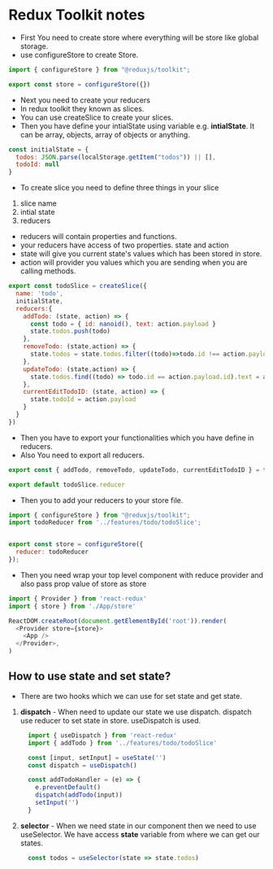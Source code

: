 # Redux Toolkit notes

- First You need to create store where everything will be store like global storage.
- use configureStore to create Store.

```javascript
import { configureStore } from "@reduxjs/toolkit";

export const store = configureStore({})
```

- Next you need to create your reducers
- In redux toolkit they known as slices.
- You can use createSlice to create your slices.
- Then you have define your intialState using variable e.g. **intialState**. It can be array, objects, array of objects or anything.

```javascript
const initialState = {
  todos: JSON.parse(localStorage.getItem("todos")) || [],
  todoId: null
}
```

- To create slice you need to define three things in your slice

 1. slice name
 2. intial state
 3. reducers

- reducers will contain properties and functions.
- your reducers have access of two properties. state and action
- state will give you current state's values which has been stored in store.
- action will provider you values which you are sending when you are calling methods.

```javascript
export const todoSlice = createSlice({
  name: 'todo',
  initialState,
  reducers:{
    addTodo: (state, action) => {
      const todo = { id: nanoid(), text: action.payload }
      state.todos.push(todo)
    },
    removeTodo: (state,action) => {
      state.todos = state.todos.filter((todo)=>todo.id !== action.payload)
    },
    updateTodo: (state,action) => {
      state.todos.find((todo) => todo.id == action.payload.id).text = action.payload.text
    },
    currentEditTodoID: (state, action) => {
      state.todoId = action.payload
    }
  }
})
```

- Then you have to export your functionalities which you have define in reducers.
- Also You need to export all reducers.

```javascript
export const { addTodo, removeTodo, updateTodo, currentEditTodoID } = todoSlice.actions

export default todoSlice.reducer
```

- Then you to add your reducers to your store file.

```javascript
import { configureStore } from "@reduxjs/toolkit";
import todoReducer from '../features/todo/todoSlice';


export const store = configureStore({
  reducer: todoReducer
});

```

- Then you need wrap your top level component with reduce provider and also pass prop value of store as store

```javascript
import { Provider } from 'react-redux'
import { store } from './App/store'

ReactDOM.createRoot(document.getElementById('root')).render(
  <Provider store={store}>
    <App />
  </Provider>,
)
```

## How to use state and set state?

- There are two hooks which we can use for set state and get state.

 1. **dispatch** - When need to update our state we use dispatch. dispatch use reducer to set state in store. useDispatch is used.

    ```javascript
      import { useDispatch } from 'react-redux'
      import { addTodo } from '../features/todo/todoSlice'

      const [input, setInput] = useState('')
      const dispatch = useDispatch()

      const addTodoHandler = (e) => {
        e.preventDefault()
        dispatch(addTodo(input))
        setInput('')
      }
    ```

 2. **selector** - When we need state in our component then we need to use useSelector. We have access **state** variable from where we can get our states.

      ```javascript
        const todos = useSelector(state => state.todos)
      ```
